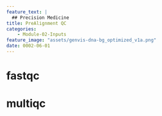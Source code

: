 ```yaml
---
feature_text: |
  ## Precision Medicine
title: PreAlignment QC
categories:
    - Module-02-Inputs
feature_image: "assets/genvis-dna-bg_optimized_v1a.png"
date: 0002-06-01
---
```


# fastqc
# multiqc
